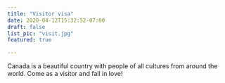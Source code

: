 ```yaml
---
title: "Visitor visa"
date: 2020-04-12T15:32:52-07:00
draft: false
list_pic: "visit.jpg"
featured: true

---
```


Canada is a beautiful country with people of all cultures from around the world. Come as a visitor and fall in love!

